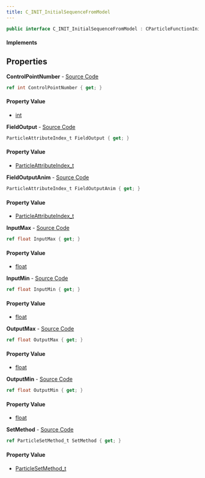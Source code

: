 ```yaml
---
title: C_INIT_InitialSequenceFromModel
---
```


```csharp
public interface C_INIT_InitialSequenceFromModel : CParticleFunctionInitializer, CParticleFunction, ISchemaClass<CParticleFunction>, ISchemaClass<CParticleFunctionInitializer>, ISchemaClass<C_INIT_InitialSequenceFromModel>, ISchemaField, ISchemaClass, INativeHandle
```

#### Implements

## Properties

**ControlPointNumber** - [Source Code](https://github.com/swiftly-solution/swiftlys2/blob/master/managed/src/SwiftlyS2.Generated/Schemas/Interfaces/C_INIT_InitialSequenceFromModel.cs#L16)

```csharp
ref int ControlPointNumber { get; }
```

#### Property Value

- [int](https://learn.microsoft.com/dotnet/api/system.int32)

**FieldOutput** - [Source Code](https://github.com/swiftly-solution/swiftlys2/blob/master/managed/src/SwiftlyS2.Generated/Schemas/Interfaces/C_INIT_InitialSequenceFromModel.cs#L18)

```csharp
ParticleAttributeIndex_t FieldOutput { get; }
```

#### Property Value

- [ParticleAttributeIndex_t](/docs/api/shared/schemadefinitions/particleattributeindex_t)

**FieldOutputAnim** - [Source Code](https://github.com/swiftly-solution/swiftlys2/blob/master/managed/src/SwiftlyS2.Generated/Schemas/Interfaces/C_INIT_InitialSequenceFromModel.cs#L20)

```csharp
ParticleAttributeIndex_t FieldOutputAnim { get; }
```

#### Property Value

- [ParticleAttributeIndex_t](/docs/api/shared/schemadefinitions/particleattributeindex_t)

**InputMax** - [Source Code](https://github.com/swiftly-solution/swiftlys2/blob/master/managed/src/SwiftlyS2.Generated/Schemas/Interfaces/C_INIT_InitialSequenceFromModel.cs#L24)

```csharp
ref float InputMax { get; }
```

#### Property Value

- [float](https://learn.microsoft.com/dotnet/api/system.single)

**InputMin** - [Source Code](https://github.com/swiftly-solution/swiftlys2/blob/master/managed/src/SwiftlyS2.Generated/Schemas/Interfaces/C_INIT_InitialSequenceFromModel.cs#L22)

```csharp
ref float InputMin { get; }
```

#### Property Value

- [float](https://learn.microsoft.com/dotnet/api/system.single)

**OutputMax** - [Source Code](https://github.com/swiftly-solution/swiftlys2/blob/master/managed/src/SwiftlyS2.Generated/Schemas/Interfaces/C_INIT_InitialSequenceFromModel.cs#L28)

```csharp
ref float OutputMax { get; }
```

#### Property Value

- [float](https://learn.microsoft.com/dotnet/api/system.single)

**OutputMin** - [Source Code](https://github.com/swiftly-solution/swiftlys2/blob/master/managed/src/SwiftlyS2.Generated/Schemas/Interfaces/C_INIT_InitialSequenceFromModel.cs#L26)

```csharp
ref float OutputMin { get; }
```

#### Property Value

- [float](https://learn.microsoft.com/dotnet/api/system.single)

**SetMethod** - [Source Code](https://github.com/swiftly-solution/swiftlys2/blob/master/managed/src/SwiftlyS2.Generated/Schemas/Interfaces/C_INIT_InitialSequenceFromModel.cs#L30)

```csharp
ref ParticleSetMethod_t SetMethod { get; }
```

#### Property Value

- [ParticleSetMethod_t](/docs/api/shared/schemadefinitions/particlesetmethod_t)

